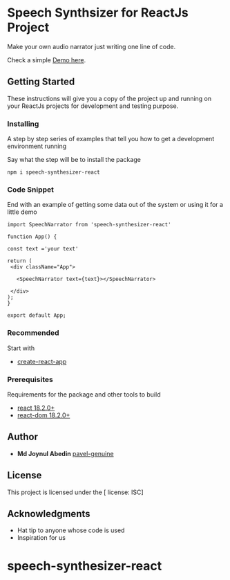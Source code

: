 # Speech Synthsizer for ReactJs Project

Make your own audio narrator just writing one line of code.

Check a simple
[Demo here](https://github.com/pavel-genuine).

## Getting Started

These instructions will give you a copy of the project up and running on
your ReactJs projects for development and testing purpose.

### Installing

A step by step series of examples that tell you how to get a development
environment running

Say what the step will be to install the package

    npm i speech-synthesizer-react

### Code Snippet

End with an example of getting some data out of the system or using it
for a little demo

```
import SpeechNarrator from 'speech-synthesizer-react'

function App() {

const text ='your text'

return (
 <div className="App">

   <SpeechNarrator text={text}></SpeechNarrator>

 </div>
);
}

export default App;

```

### Recommended

Start with

- [create-react-app](https://reactjs.org/docs/create-a-new-react-app.html)

### Prerequisites

Requirements for the package and other tools to build

- [react 18.2.0+](https://www.npmjs.com/package/react)
- [react-dom 18.2.0+](https://www.npmjs.com/package/react-dom)

## Author

- **Md Joynul Abedin**
  [pavel-genuine](https://github.com/pavel-genuine)

## License

This project is licensed under the [ license: ISC]

## Acknowledgments

- Hat tip to anyone whose code is used
- Inspiration for us
# speech-synthesizer-react
